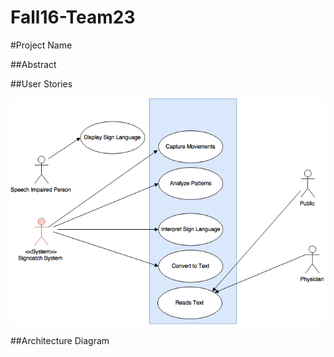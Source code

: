 # Fall16-Team23

#Project Name

##Abstract

##User Stories

![alt tag](https://github.com/SJSU272Lab/Fall16-Team23/blob/master/FinalProject/1.png)

##Architecture Diagram


